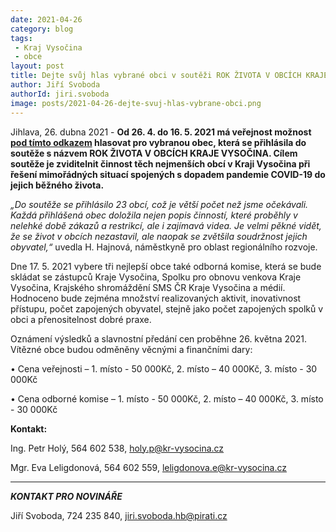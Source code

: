 ```yaml
---
date: 2021-04-26
category: blog
tags:
 - Kraj Vysočina
 - obce
layout: post
title: Dejte svůj hlas vybrané obci v soutěži ROK ŽIVOTA V OBCÍCH KRAJE VYSOČINA
author: Jiří Svoboda
authorId: jiri.svoboda
image: posts/2021-04-26-dejte-svuj-hlas-vybrane-obci.png
---
```


Jihlava, 26. dubna 2021 - **Od 26. 4. do 16. 5. 2021 má veřejnost možnost [pod tímto odkazem](https://extranet.kr-vysocina.cz/formulare/zivotvobci2/) hlasovat pro vybranou obec, která se přihlásila do soutěže s názvem ROK ŽIVOTA V OBCÍCH KRAJE VYSOČINA. Cílem soutěže je zviditelnit činnost těch nejmenších obcí v Kraji Vysočina při řešení mimořádných situací spojených s dopadem pandemie COVID-19 do jejich běžného života.**

*„Do soutěže se přihlásilo 23 obcí, což je větší počet než jsme očekávali. Každá přihlášená obec doložila nejen popis činností, které proběhly v nelehké době zákazů a restrikcí, ale i zajímavá videa. Je velmi pěkné vidět, že se život v obcích nezastavil, ale naopak se zvětšila soudržnost jejich obyvatel,“* uvedla H. Hajnová, náměstkyně pro oblast regionálního rozvoje.

Dne 17. 5. 2021 vybere tři nejlepší obce také odborná komise, která se bude skládat se zástupců Kraje Vysočina, Spolku pro obnovu venkova Kraje Vysočina, Krajského shromáždění SMS ČR Kraje Vysočina a médií. Hodnoceno bude zejména množství realizovaných aktivit, inovativnost přístupu, počet zapojených obyvatel, stejně jako počet zapojených spolků v obci a přenositelnost dobré praxe.


Oznámení výsledků a slavnostní předání cen proběhne 26. května 2021. Vítězné obce budou odměněny věcnými a finančními dary:

•	Cena veřejnosti – 1. místo - 50 000Kč, 2. místo – 40 000Kč, 3. místo - 30 000Kč

•	Cena odborné komise  – 1. místo - 50 000Kč, 2. místo – 40 000Kč, 3. místo - 30 000Kč


**Kontakt:**

Ing. Petr Holý, 564 602 538, holy.p@kr-vysocina.cz
	  
Mgr. Eva Leligdonová, 564 602 559, leligdonova.e@kr-vysocina.cz




---

***KONTAKT PRO NOVINÁŘE*** 

Jiří Svoboda, 724 235 840, <jiri.svoboda.hb@pirati.cz>
